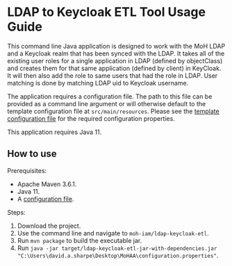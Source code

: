 # LDAP to Keycloak ETL Tool Usage Guide

This command line Java application is designed to work with the MoH LDAP and a Keycloak realm that has been synced with the LDAP. It takes all of the existing user roles for a single application in LDAP (defined by objectClass) and creates them for that same application (defined by client) in KeyCloak. It will then also add the role to same users that had the role in LDAP. User matching is done by matching LDAP uid to Keycloak username. 

The application requires a configuration file. The path to this file can be provided as a command line argument or will otherwise default to the template configuration file at `src/main/resources`. Please see the [template configuration file](https://github.com/bcgov/moh-iam/blob/master/ldap-keycloak-etl/src/main/resources/configuration.properties) for the required configuration properties. 

This application requires Java 11.

## How to use

Prerequisites:

* Apache Maven 3.6.1.
* Java 11.
* A [configuration file](https://github.com/bcgov/moh-iam/blob/master/ldap-keycloak-etl/src/main/resources/configuration.properties).

Steps:

1. Download the project.
2. Use the command line and navigate to `moh-iam/ldap-keycloak-etl`.
3. Run `mvn package` to build the executable jar.
4. Run `java -jar target/ldap-keycloak-etl-jar-with-dependencies.jar "C:\Users\david.a.sharpe\Desktop\MoHAA\configuration.properties"`.
